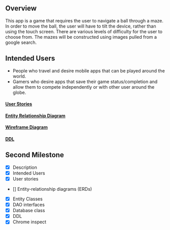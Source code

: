 ## Overview
This app is a game that requires the user to navigate a ball through a maze. In order to move the 
ball, the user will have to tilt the device, rather than using the touch screen. There are various
levels of difficulty for the user to choose from.  The mazes will be constructed using images pulled
from a google search.


## Intended Users
* People who travel and desire mobile apps that can be played around the world.
* Gamers who desire apps that save their game status/completion and allow them to compete 
independently or with other user around the globe.
 
#### [User Stories](docs/user-stories.md)  

#### [Entity Relationship Diagram](docs/erd.md)

#### [Wireframe Diagram](docs/wireframe.md)

#### [DDL](docs/ddl.md)
 
## Second Milestone
 
* [x] Description
* [x] Intended Users
* [x] User stories
* [] Entity-relationship diagrams (ERDs)
* [x] Entity Classes
* [x] DAO interfaces
* [x] Database class
* [x] DDL
* [x] Chrome inspect
